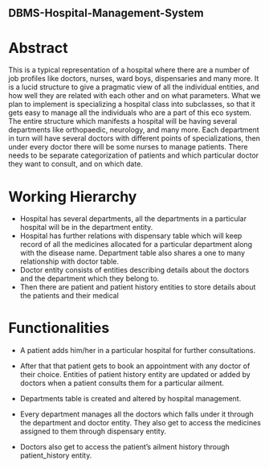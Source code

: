 ## DBMS-Hospital-Management-System
# Abstract
This is a typical representation of a hospital where there are a number of job
profiles like doctors, nurses, ward boys, dispensaries and many more. It is a
lucid structure to give a pragmatic view of all the individual entities, and how
well they are related with each other and on what parameters. What we plan
to implement is specializing a hospital class into subclasses, so that it gets easy
to manage all the individuals who are a part of this eco system.
The entire structure which manifests a hospital will be having several
departments like orthopaedic, neurology, and many more. Each department in
turn will have several doctors with different points of specializations, then
under every doctor there will be some nurses to manage patients. There needs
to be separate categorization of patients and which particular doctor they
want to consult, and on which date.
# Working Hierarchy
* Hospital has several departments, all the departments in a particular
hospital will be in the department entity.
* Hospital has further relations with dispensary table which will keep
record of all the medicines allocated for a particular department along
with the disease name. Department table also shares a one to many
relationship with doctor table.
* Doctor entity consists of entities describing details about the doctors
and the department which they belong to.
* Then there are patient and patient history entities to store details about
the patients and their medical
# Functionalities
* A patient adds him/her in a particular hospital for further consultations.

* After that that patient gets to book an appointment with any doctor of
their choice. Entities of patient history entity are updated or added by
doctors when a patient consults them for a particular ailment.
* Departments table is created and altered by hospital management.
* Every department manages all the doctors which falls under it through
the department and doctor entity. They also get to access the medicines
assigned to them through dispensary entity.
* Doctors also get to access the patient’s ailment history through
patient_history entity.
